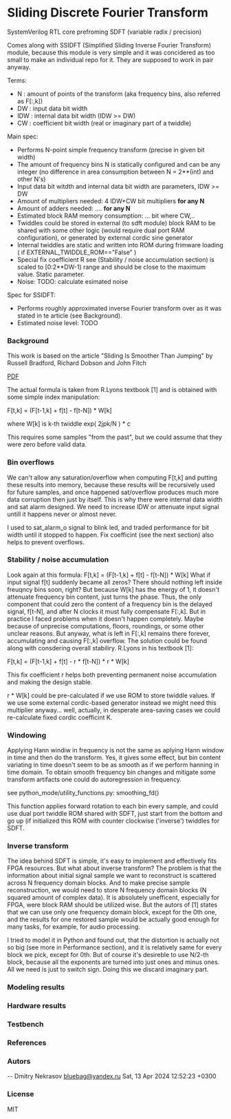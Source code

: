 # Sliding Discrete Fourier Transform #

SystemVerilog RTL core prefroming SDFT (variable radix / precision)

Comes along with SSIDFT (Simplified Sliding Inverse Fourier Transform) module,
because this module is very simple and it was concidered as too small to make
an individual repo for it. They are supposed to work in pair anyway.

Terms:
  * N   : amount of points of the transform (aka frequency bins, also referred as F[:,k])
  * DW  : input data bit width
  * IDW : internal data bit width (IDW >= DW)
  * CW  : coefficient bit width (real or imaginary part of a twiddle)


Main spec:
  * Performs N-point simple frequency transform (precise in given bit width)
  * The amount of frequency bins N is statically configured and can be any
    integer (no difference in area consumption between N = 2**(int) and other N's)
  * Input data bit witdth and internal data bit width are parameters, IDW >= DW
  * Amount of multipliers needed: 4 IDW+CW bit multipliers <b>for any N</b>
  * Amount of adders needed: .... <b>for any N</b>
  * Estimated block RAM memory consumption: ... bit where CW,..
  * Twiddles could be stored in external (to sdft module) block RAM to be shared
    with some other logic (would require dual port RAM configuration), or
    generated by external cordic sine generator
  * Internal twiddles are static and written into ROM during frimware loading
  ( if EXTERNAL_TWIDDLE_ROM=="False" )
  * Special fix coefficient R see (Stability / noise accumulation section) is
    scaled to [0:2**DW-1) range and should be close to the maximum value.
    Static parameter.
  * Noise: TODO: calculate esimated noise


Spec for SSIDFT:
  * Performs roughly approximated inverse Fourier transform over as it was
  stated in te article (see Background).
  * Estimated noise level: TODO


### Background ###

This work is based on the article "Sliding Is Smoother Than Jumping" by Russell
Bradford, Richard Dobson and John Fitch

[PDF](https://quod.lib.umich.edu/cgi/p/pod/dod-idx/sliding-is-smoother-than-jumping.pdf?c=icmc;idno=bbp2372.2005.086;format=pdf)


The actual formula is taken from R.Lyons textbook [1] and is obtained with some
simple index manipulation:

F[t,k] = (F[t-1,k] + f[t] - f[t-N]) \* W[k]

where W[k] is k-th twiddle exp( 2jpk/N ) * c

This requires some samples "from the past", but we could assume that they were
zero before valid data.

### Bin overflows ###

We can't allow any saturation/overflow when computing F[t,k] and putting
these results into memory, because these results will be recursively used
for future samples, and once happened sat/overflow produces much more data
corruption then just by itself. This is why there were internal data width
and sat alarm designed. We need to increase IDW or attenuate input signal
untill it happens never or almost never.

I used to sat_alarm_o signal to blink led, and traded performance for bit width
until it stopped to happen. Fix coefficint (see the next section) also helps to
prevent overflows.

### Stability / noise accumulation ###

Look again at this formula: F[t,k] = (F[t-1,k] + f[t] - f[t-N]) \* W[k]
What if input signal f[t] suddenly became all zeros? There should nothing
left inside freuqncy bins soon, right? But because W[k] has the energy of
1, it doesn't attenuate frequency bin content, just turns the phase. Thus,
the only component that could zero the content of a frequency bin is the
delayed signal, f[t-N], and after N clocks it must fully compensate F[:,k].
But in practice I faced problems when it doesn't happen completely. Maybe
because of unprecise computations, floors, roundings, or some other unclear
reasons. But anyway, what is left in F[:,k] remains there forever,
accumulating and causing F[:,k] overflow. The solution could be found along with
consdering overall stabiliry. R.Lyons in his textbook [1]:

F[t,k] = (F[t-1,k] + f[t] - r \* f[t-N]) \* r \* W[k]

This fix coefficient r helps both preventing permanent noise accumulation and
making the design stable.

r \* W[k] could be pre-calculated if we use ROM to store twiddle values. If we
use some external cordic-based generator instead we might need this multiplier
anyway... well, actually, in desperate area-saving cases we could re-calculate
fixed cordic coefficint K.

### Windowing ###

Applying Hann windiw in frequency is not the same as aplying Hann window in
time and then do the transform. Yes, it gives some effect, but bin content
variating in time doesn't seem to be as smooth as if we perform hanning in
time domain. To obtain smooth frequency bin changes and mitigate some
transform artifacts one could do autoregression in frequency.

see python_mode/utility_functions.py: smoothing_fd()

This function applies forward rotation to each bin every sample, and could use
dual port twiddle ROM shared with SDFT, just start from the bottom and go up (if
initialized this ROM with counter clockwise ('inverse') twiddles for SDFT.

### Inverse transform ###

The idea behind SDFT is simple, it's easy to implement and effectively fits FPGA
resources. But what about inverse transform? The problem is that the information
about initial signal sample we want to reconstruct is scattered across N frequency
domain blocks. And to make precise sample reconstruction, we would need to store
N frequency domain blocks (N squared amount of complex data). It is absolutely
unefficent, especially for FPGA, were block RAM should be utilized wise. But the
autors of [1] states that we can use only one frequency domain block, except for the
0th one, and the results for one restored sample would be actually good enough
for many tasks, for example, for audio processing.

I tried to model it in Python and found out, that the distortion is actually not
so big (see more in Performance section), and it is relatively same for every
block we pick, except for 0th. But of course it's desireble to use N/2-th block,
because all the exponents are turned into just ones and minus ones. All we need
is just to switch sign. Doing this we discard imaginary part.

### Modeling results ###

### Hardware results ###

### Testbench ###

### References ###

### Autors ###

 -- Dmitry Nekrasov <bluebag@yandex.ru>  Sat, 13 Apr 2024 12:52:23 +0300

### License ###

MIT
